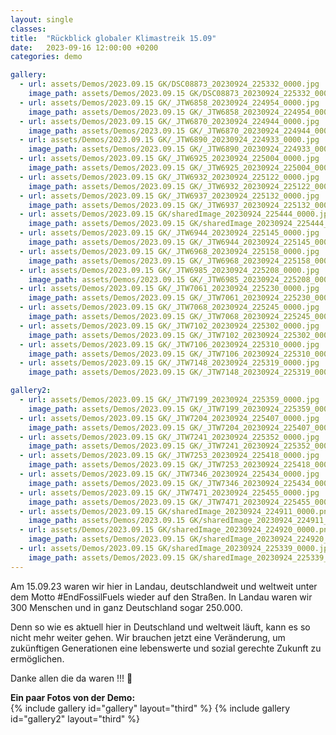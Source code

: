 ```yaml
---
layout: single
classes: 
title:  "Rückblick globaler Klimastreik 15.09"
date:   2023-09-16 12:00:00 +0200
categories: demo

gallery:
  - url: assets/Demos/2023.09.15 GK/DSC08873_20230924_225332_0000.jpg
    image_path: assets/Demos/2023.09.15 GK/DSC08873_20230924_225332_0000.jpg
  - url: assets/Demos/2023.09.15 GK/_JTW6858_20230924_224954_0000.jpg
    image_path: assets/Demos/2023.09.15 GK/_JTW6858_20230924_224954_0000.jpg
  - url: assets/Demos/2023.09.15 GK/_JTW6870_20230924_224944_0000.jpg
    image_path: assets/Demos/2023.09.15 GK/_JTW6870_20230924_224944_0000.jpg
  - url: assets/Demos/2023.09.15 GK/_JTW6890_20230924_224933_0000.jpg
    image_path: assets/Demos/2023.09.15 GK/_JTW6890_20230924_224933_0000.jpg
  - url: assets/Demos/2023.09.15 GK/_JTW6925_20230924_225004_0000.jpg
    image_path: assets/Demos/2023.09.15 GK/_JTW6925_20230924_225004_0000.jpg
  - url: assets/Demos/2023.09.15 GK/_JTW6932_20230924_225122_0000.jpg
    image_path: assets/Demos/2023.09.15 GK/_JTW6932_20230924_225122_0000.jpg
  - url: assets/Demos/2023.09.15 GK/_JTW6937_20230924_225132_0000.jpg
    image_path: assets/Demos/2023.09.15 GK/_JTW6937_20230924_225132_0000.jpg
  - url: assets/Demos/2023.09.15 GK/sharedImage_20230924_225444_0000.jpg
    image_path: assets/Demos/2023.09.15 GK/sharedImage_20230924_225444_0000.jpg
  - url: assets/Demos/2023.09.15 GK/_JTW6944_20230924_225145_0000.jpg
    image_path: assets/Demos/2023.09.15 GK/_JTW6944_20230924_225145_0000.jpg
  - url: assets/Demos/2023.09.15 GK/_JTW6968_20230924_225158_0000.jpg
    image_path: assets/Demos/2023.09.15 GK/_JTW6968_20230924_225158_0000.jpg
  - url: assets/Demos/2023.09.15 GK/_JTW6985_20230924_225208_0000.jpg
    image_path: assets/Demos/2023.09.15 GK/_JTW6985_20230924_225208_0000.jpg
  - url: assets/Demos/2023.09.15 GK/_JTW7061_20230924_225230_0000.jpg
    image_path: assets/Demos/2023.09.15 GK/_JTW7061_20230924_225230_0000.jpg
  - url: assets/Demos/2023.09.15 GK/_JTW7068_20230924_225245_0000.jpg
    image_path: assets/Demos/2023.09.15 GK/_JTW7068_20230924_225245_0000.jpg
  - url: assets/Demos/2023.09.15 GK/_JTW7102_20230924_225302_0000.jpg
    image_path: assets/Demos/2023.09.15 GK/_JTW7102_20230924_225302_0000.jpg
  - url: assets/Demos/2023.09.15 GK/_JTW7106_20230924_225310_0000.jpg
    image_path: assets/Demos/2023.09.15 GK/_JTW7106_20230924_225310_0000.jpg
  - url: assets/Demos/2023.09.15 GK/_JTW7148_20230924_225319_0000.jpg
    image_path: assets/Demos/2023.09.15 GK/_JTW7148_20230924_225319_0000.jpg

gallery2:
  - url: assets/Demos/2023.09.15 GK/_JTW7199_20230924_225359_0000.jpg
    image_path: assets/Demos/2023.09.15 GK/_JTW7199_20230924_225359_0000.jpg
  - url: assets/Demos/2023.09.15 GK/_JTW7204_20230924_225407_0000.jpg
    image_path: assets/Demos/2023.09.15 GK/_JTW7204_20230924_225407_0000.jpg
  - url: assets/Demos/2023.09.15 GK/_JTW7241_20230924_225352_0000.jpg
    image_path: assets/Demos/2023.09.15 GK/_JTW7241_20230924_225352_0000.jpg
  - url: assets/Demos/2023.09.15 GK/_JTW7253_20230924_225418_0000.jpg
    image_path: assets/Demos/2023.09.15 GK/_JTW7253_20230924_225418_0000.jpg
  - url: assets/Demos/2023.09.15 GK/_JTW7346_20230924_225434_0000.jpg
    image_path: assets/Demos/2023.09.15 GK/_JTW7346_20230924_225434_0000.jpg
  - url: assets/Demos/2023.09.15 GK/_JTW7471_20230924_225455_0000.jpg
    image_path: assets/Demos/2023.09.15 GK/_JTW7471_20230924_225455_0000.jpg
  - url: assets/Demos/2023.09.15 GK/sharedImage_20230924_224911_0000.png
    image_path: assets/Demos/2023.09.15 GK/sharedImage_20230924_224911_0000.png
  - url: assets/Demos/2023.09.15 GK/sharedImage_20230924_224920_0000.png
    image_path: assets/Demos/2023.09.15 GK/sharedImage_20230924_224920_0000.png
  - url: assets/Demos/2023.09.15 GK/sharedImage_20230924_225339_0000.jpg
    image_path: assets/Demos/2023.09.15 GK/sharedImage_20230924_225339_0000.jpg
---
```

Am 15.09.23 waren wir hier in Landau, deutschlandweit und weltweit unter dem Motto #EndFossilFuels wieder auf den Straßen. In Landau waren wir 300 Menschen und in ganz Deutschland sogar 250.000.

Denn so wie es aktuell hier in Deutschland und weltweit läuft, kann es so nicht mehr weiter gehen. Wir brauchen jetzt eine Veränderung, um zukünftigen Generationen eine lebenswerte und sozial gerechte Zukunft zu ermöglichen.

Danke allen die da waren !!! 💚

<b> Ein paar Fotos von der Demo: </b>  <br>
{% include gallery id="gallery" layout="third" %}
{% include gallery id="gallery2" layout="third" %}

